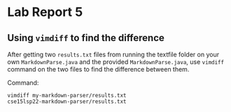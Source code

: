 # Lab Report 5

## Using ```vimdiff``` to find the difference

After getting two ```results.txt``` files from running the textfile folder on your own ```MarkdownParse.java``` and the provided
```MarkdownParse.java```, use ```vimdiff``` command on the two files to find the difference between them. 

Command:
```
vimdiff my-markdown-parser/results.txt
cse15lsp22-markdown-parser/results.txt
```


